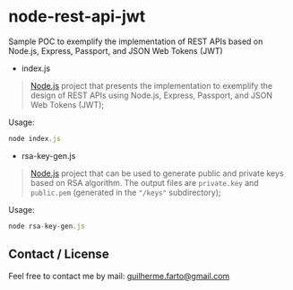 # node-rest-api-jwt
Sample POC to exemplify the implementation of REST APIs based on Node.js, Express, Passport, and JSON Web Tokens (JWT)

* index.js
> [Node.js](https://nodejs.org/en/) project that presents the implementation to exemplify the design of REST APIs using Node.js, Express, Passport, and JSON Web Tokens (JWT);

Usage:
```javascript
node index.js
```

* rsa-key-gen.js
> [Node.js](https://nodejs.org/en/) project that can be used to generate public and private keys based on RSA algorithm. The output files are `private.key` and `public.pem` (generated in the `"/keys"` subdirectory);

Usage:
```javascript
node rsa-key-gen.js
```

## Contact / License

Feel free to contact me by mail: guilherme.farto@gmail.com
